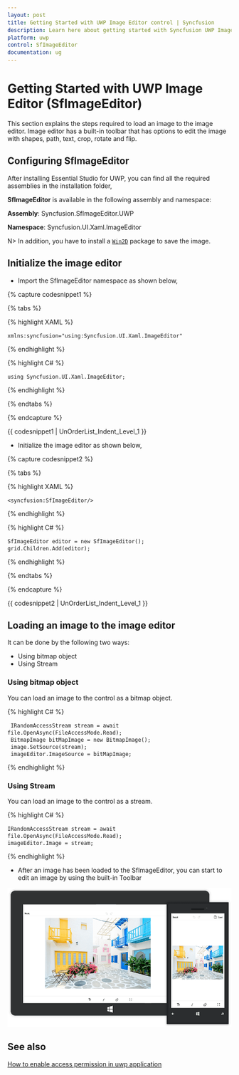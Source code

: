 ```yaml
---
layout: post
title: Getting Started with UWP Image Editor control | Syncfusion
description: Learn here about getting started with Syncfusion UWP Image Editor (SfImageEditor) control, its elements and more.
platform: uwp
control: SfImageEditor
documentation: ug
---
```

# Getting Started with UWP Image Editor (SfImageEditor)

This section explains the steps required to load an image to the image editor. Image editor has a built-in toolbar that has options to edit the image with shapes, path, text, crop, rotate and flip.

## Configuring SfImageEditor

After installing Essential Studio for UWP, you can find all the required assemblies in the installation folder,

**SfImageEditor** is available in the following assembly and namespace:

**Assembly**: Syncfusion.SfImageEditor.UWP

**Namespace**: Syncfusion.UI.Xaml.ImageEditor

N> In addition, you have to install a [`Win2D`](https://www.nuget.org/packages/Win2D.uwp) package to save the image.

## Initialize the image editor

* Import the SfImageEditor namespace as shown below,

{% capture codesnippet1 %}

{% tabs %}

{% highlight XAML %}

    xmlns:syncfusion="using:Syncfusion.UI.Xaml.ImageEditor"
    
{% endhighlight %}

{% highlight C# %}

    using Syncfusion.UI.Xaml.ImageEditor;
    
{% endhighlight %}

{% endtabs %}

{% endcapture %}

{{ codesnippet1 | UnOrderList_Indent_Level_1 }} 

* Initialize the image editor as shown below,

{% capture codesnippet2 %}

{% tabs %}

{% highlight XAML %}

    <syncfusion:SfImageEditor/>
    
{% endhighlight %}

{% highlight C# %}

    SfImageEditor editor = new SfImageEditor();
    grid.Children.Add(editor);
    
{% endhighlight %}

{% endtabs %}

{% endcapture %}

{{ codesnippet2 | UnOrderList_Indent_Level_1 }} 

## Loading an image to the image editor

It can be done by the following two ways:

* Using bitmap object
* Using Stream

### Using bitmap object

You can load an image to the control as a bitmap object.

{% highlight C# %}

     IRandomAccessStream stream = await file.OpenAsync(FileAccessMode.Read);
     BitmapImage bitMapImage = new BitmapImage();
     image.SetSource(stream);
     imageEditor.ImageSource = bitMapImage;
    
{% endhighlight %}

### Using Stream

You can load an image to the control as a stream.

{% highlight C# %}

    IRandomAccessStream stream = await file.OpenAsync(FileAccessMode.Read);
    imageEditor.Image = stream;

{% endhighlight %}

* After an image has been loaded to the SfImageEditor, you can start to edit an image by using the built-in Toolbar

![Output image of the SfImageEditor getting started](getting-started_images/LoadedImage.png)

## See also

[How to enable access permission in uwp application](https://www.syncfusion.com/kb/8924/how-to-enable-access-permission-in-uwp-application)